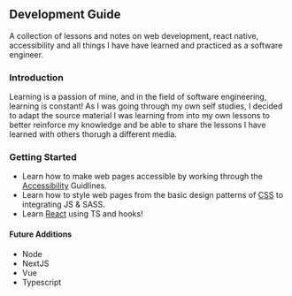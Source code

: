 ## Development Guide 
A collection of lessons and notes on web development, react native, accessibility and all things I have have learned and practiced as a software engineer. 

### Introduction 
Learning is a passion of mine, and in the field of software engineering, learning is constant! As I was going through my own self studies, I decided to adapt the source material I was learning from into my own lessons to better reinforce my knowledge and be able to share the lessons I have learned with others thorugh a different media.  

### Getting Started 
- Learn how to make web pages accessible by working through the [Accessibility](./accessibility/README.md) Guidlines.
- Learn how to style web pages from the basic design patterns of [CSS](./css/README.md) to integrating JS & SASS.
- Learn [React](./react/README.md) using TS and hooks!

#### Future Additions
- Node
- NextJS
- Vue
- Typescript